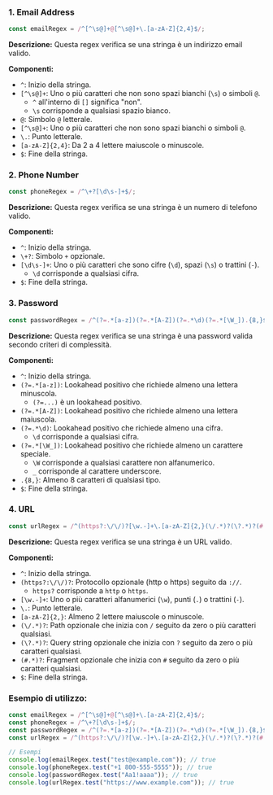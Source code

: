 ### 1. Email Address
```javascript
const emailRegex = /^[^\s@]+@[^\s@]+\.[a-zA-Z]{2,4}$/;
```
**Descrizione:**
Questa regex verifica se una stringa è un indirizzo email valido.

**Componenti:**
- `^`: Inizio della stringa.
- `[^\s@]+`: Uno o più caratteri che non sono spazi bianchi (`\s`) o simboli `@`.
  - `^` all'interno di `[]` significa "non".
  - `\s` corrisponde a qualsiasi spazio bianco.
- `@`: Simbolo `@` letterale.
- `[^\s@]+`: Uno o più caratteri che non sono spazi bianchi o simboli `@`.
- `\.`: Punto letterale.
- `[a-zA-Z]{2,4}`: Da 2 a 4 lettere maiuscole o minuscole.
- `$`: Fine della stringa.

### 2. Phone Number
```javascript
const phoneRegex = /^\+?[\d\s-]+$/;
```
**Descrizione:**
Questa regex verifica se una stringa è un numero di telefono valido.

**Componenti:**
- `^`: Inizio della stringa.
- `\+?`: Simbolo `+` opzionale.
- `[\d\s-]+`: Uno o più caratteri che sono cifre (`\d`), spazi (`\s`) o trattini (`-`).
  - `\d` corrisponde a qualsiasi cifra.
- `$`: Fine della stringa.

### 3. Password
```javascript
const passwordRegex = /^(?=.*[a-z])(?=.*[A-Z])(?=.*\d)(?=.*[\W_]).{8,}$/;
```
**Descrizione:**
Questa regex verifica se una stringa è una password valida secondo criteri di complessità.

**Componenti:**
- `^`: Inizio della stringa.
- `(?=.*[a-z])`: Lookahead positivo che richiede almeno una lettera minuscola.
  - `(?=...)` è un lookahead positivo.
- `(?=.*[A-Z])`: Lookahead positivo che richiede almeno una lettera maiuscola.
- `(?=.*\d)`: Lookahead positivo che richiede almeno una cifra.
  - `\d` corrisponde a qualsiasi cifra.
- `(?=.*[\W_])`: Lookahead positivo che richiede almeno un carattere speciale.
  - `\W` corrisponde a qualsiasi carattere non alfanumerico.
  - `_` corrisponde al carattere underscore.
- `.{8,}`: Almeno 8 caratteri di qualsiasi tipo.
- `$`: Fine della stringa.

### 4. URL
```javascript
const urlRegex = /^(https?:\/\/)?[\w.-]+\.[a-zA-Z]{2,}(\/.*)?(\?.*)?(#.*)?$/;
```
**Descrizione:**
Questa regex verifica se una stringa è un URL valido.

**Componenti:**
- `^`: Inizio della stringa.
- `(https?:\/\/)?`: Protocollo opzionale (http o https) seguito da `://`.
  - `https?` corrisponde a `http` o `https`.
- `[\w.-]+`: Uno o più caratteri alfanumerici (`\w`), punti (`.`) o trattini (`-`).
- `\.`: Punto letterale.
- `[a-zA-Z]{2,}`: Almeno 2 lettere maiuscole o minuscole.
- `(\/.*)?`: Path opzionale che inizia con `/` seguito da zero o più caratteri qualsiasi.
- `(\?.*)?`: Query string opzionale che inizia con `?` seguito da zero o più caratteri qualsiasi.
- `(#.*)?`: Fragment opzionale che inizia con `#` seguito da zero o più caratteri qualsiasi.
- `$`: Fine della stringa.

### Esempio di utilizzo:

```javascript
const emailRegex = /^[^\s@]+@[^\s@]+\.[a-zA-Z]{2,4}$/;
const phoneRegex = /^\+?[\d\s-]+$/;
const passwordRegex = /^(?=.*[a-z])(?=.*[A-Z])(?=.*\d)(?=.*[\W_]).{8,}$/;
const urlRegex = /^(https?:\/\/)?[\w.-]+\.[a-zA-Z]{2,}(\/.*)?(\?.*)?(#.*)?$/;

// Esempi
console.log(emailRegex.test("test@example.com")); // true
console.log(phoneRegex.test("+1 800-555-5555")); // true
console.log(passwordRegex.test("Aa1!aaaa")); // true
console.log(urlRegex.test("https://www.example.com")); // true
